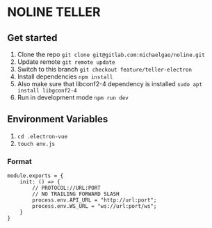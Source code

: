 # NOLINE TELLER


## Get started

1. Clone the repo `git clone git@gitlab.com:michaelgao/noline.git`
2. Update remote `git remote update`
3. Switch to this branch `git checkout feature/teller-electron`
4. Install dependencies `npm install`
5. Also make sure that libconf2-4 dependency is installed `sudo apt install libgconf2-4`
6. Run in development mode `npm run dev`

## Environment Variables
1. `cd .electron-vue`
2. `touch env.js`

### Format
```
module.exports = {
	init: () => {
		// PROTOCOL://URL:PORT
		// NO TRAILING FORWARD SLASH
		process.env.API_URL = "http://url:port";
		process.env.WS_URL = "ws://url:port/ws";
	}
}
```
